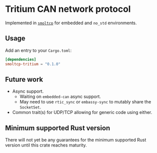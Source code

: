 # Tritium CAN network protocol

Implemented in [`smoltcp`](https://github.com/smoltcp-rs/smoltcp) for embedded and `no_std` environments.

## Usage

Add an entry to your `Cargo.toml`:

```toml
[dependencies]
smoltcp-tritium = "0.1.0"
```

## Future work

- Async support.
  - Waiting on `embedded-can` async support.
  - May need to use `rtic_sync` or `embassy-sync` to mutably share the `SocketSet`.
- Common trait(s) for UDP/TCP allowing for generic code using either.

## Minimum supported Rust version

There will not yet be any guarantees for the minimum supported Rust version until this crate reaches maturity.
